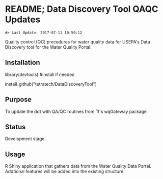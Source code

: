 README; Data Discovery Tool QAQC Updates
================

<!-- README.md is generated from README.Rmd. Please edit that file -->
    #> Last Update: 2017-07-11 10:50:12

Quality control (QC) procedures for water quality data for USEPA's Data Discovery tool for the Water Quality Portal.

Installation
------------

library(devtools) \#install if needed

install\_github("tetratech/DataDiscoveryTool")

Purpose
-------

To update the ddt with QA/QC routines from Tt's wqGateway package.

Status
------

Development stage.

Usage
-----

R Shiny application that gathers data from the Water Quality Data Portal.
Addtional features will be added into the existing structure.
